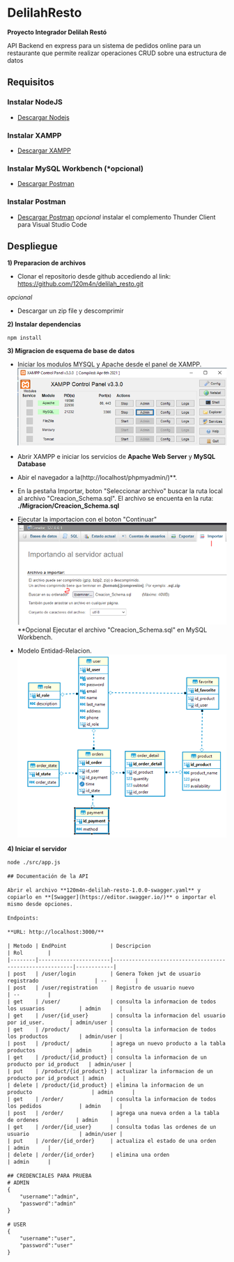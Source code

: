 # DelilahResto
**Proyecto Integrador Delilah Restó**

 API Backend en express para un sistema de pedidos online para un restaurante que permite realizar 
 operaciones CRUD sobre una estructura de datos
## Requisitos

### Instalar NodeJS
  - [Descargar Nodejs](https://nodejs.org/en/download/)

### Instalar XAMPP
  - [Descargar XAMPP](https://www.apachefriends.org/es/download.html)

### Instalar MySQL Workbench (*opcional)
  - [Descargar Postman](https://www.postman.com/product/api-client/)

### Instalar Postman
  - [Descargar Postman](https://www.postman.com/product/api-client/)
  *opcional*
  instalar el complemento Thunder Client para Visual Studio Code

## Despliegue
**1) Preparacion de archivos**

* Clonar el repositorio desde github accediendo al link: https://github.com/120m4n/delilah_resto.git

*opcional*
* Descargar un zip file y descomprimir

**2) Instalar dependencias**
```
npm install
```

**3) Migracion de esquema de base de datos**
* Iniciar los modulos MYSQL y Apache desde el panel de XAMPP.
![Alt panel xampp](./Migracion/Panel_XAMPP.PNG?raw=true "Panel XAMPP")
* Abrir XAMPP e iniciar los servicios de **Apache Web Server** y **MySQL Database**
* Abir el navegador a la(http://localhost/phpmyadmin/)**.
* En la pestaña Importar, boton "Seleccionar archivo" buscar la ruta local al archivo "Creacion_Schema.sql". 
El archivo se encuenta en la ruta: **./Migracion/Creacion_Schema.sql**
* Ejecutar la importacion con el boton "Continuar"
![Alt importacion data](./Migracion/Importacion.PNG?raw=true "importacion data")
**Opcional
Ejecutar el archivo "Creacion_Schema.sql" en MySQL Workbench.

* Modelo Entidad-Relacion.
![Alt modelo ER](./Migracion/ER_Diagram.PNG?raw=true "Modelo ER")


**4) Iniciar el servidor**

```
node ./src/app.js

## Documentación de la API

Abrir el archivo **120m4n-delilah-resto-1.0.0-swagger.yaml** y copiarlo en **[Swagger](https://editor.swagger.io/)** o importar el mismo desde opciones.

Endpoints:

**URL: http://localhost:3000/**

| Metodo | EndPoint              | Descripcion                                             | Rol        |
|--------|-----------------------|---------------------------------------------------------|------------|
| post   | /user/login           | Genera Token jwt de usuario registrado                  | --         |
| post   | /user/registration    | Registro de usuario nuevo                               | --         |
| get    | /user/                | consulta la informacion de todos los usuarios           | admin      |
| get    | /user/{id_user}       | consulta la informacion del usuario por id_user.        | admin/user |
| get    | /product/             | consulta la informacion de todos los productos          | admin/user |
| post   | /product/             | agrega un nuevo producto a la tabla productos           | admin      |
| get    | /product/{id_product} | consulta la informacion de un producto por id_product   | admin/user |
| put    | /product/{id_product} | actualizar la informacion de un producto por id_product | admin      |
| delete | /product/{id_product} | elimina la informacion de un producto                   | admin      |
| get    | /order/               | consulta la informacion de todos los pedidos            | admin      |
| post   | /order/               | agrega una nueva orden a la tabla de ordenes            | admin      |
| get    | /order/{id_user}      | consulta todas las ordenes de un usuario                | admin/user |
| put    | /order/{id_order}     | actualiza el estado de una orden                        | admin      |
| delete | /order/{id_order}     | elimina una orden                                       | admin      |

## CREDENCIALES PARA PRUEBA
# ADMIN
{
    "username":"admin",
    "password":"admin"
}

# USER
{
    "username":"user",
    "password":"user"
}
